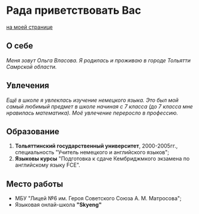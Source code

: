 # Рада приветствовать Вас 
[на моей странице](images/img242.jpg)

## О себе

*Меня зовут Ольга Власова. Я родилась и проживаю в городе Тольятти Самрской области.*

## Увлечения

*Ещё в школе я увлеклась изучение немецкого языка. Это был мой самый любимый предмет в школе начиная с 7 класса (до 7 класса мне нравилась математика). Моё увлечение переросло в профессию.*

## Образование

1. **Тольяттинский государственный университет**, 2000-2005гг., специальность "Учитель немецкого и английского языков";
2. **Языковы курсы** "Подготовка к сдаче Кембриджмкого экзамена по английскому языку FCE".
   
 ## Место работы

 + МБУ "Лицей №6 им. Героя Советского Союза А. М. Матросова";
 + Языковая онлай-школа **"Skyeng"**  